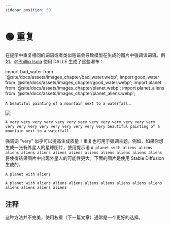 ```yaml
---
sidebar_position: 50
---
```

# 🟢 重复

在提示中重复相同的词语或者类似短语会导致模型在生成的图片中强调该词语。例如，[@Phillip Isola](https://twitter.com/phillip_isola/status/1532189632217112577) 使用 DALLE 生成了这些瀑布：

import bad_water from '@site/docs/assets/images_chapter/bad_water.webp';
import good_water from '@site/docs/assets/images_chapter/good_water.webp';
import planet from '@site/docs/assets/images_chapter/planet.webp';
import planet_aliens from '@site/docs/assets/images_chapter/planet_aliens.webp';


`A beautiful painting of a mountain next to a waterfall.`.

<div style={{textAlign: 'center'}}>
  <img src={bad_water} style={{width: "750px"}}/>
</div>

`A very very very very very very very very very very very very very very very very very very very very very very beautiful painting of a mountain next to a waterfall.`

<div style={{textAlign: 'center'}}>
  <LazyLoadImage src={good_water} style={{width: "750px"}} />
</div>

强调词 "very" 似乎可以提高生成质量！重复也可用于强调主题。例如，如果你想生成一张有外星人的星球图片，使用提示语 `A planet with aliens aliens aliens aliens aliens aliens aliens aliens aliens aliens aliens aliens` 将使得结果图片中出现外星人的可能性更大。下面的图片是使用 Stable Diffusion 生成的。

`A planet with aliens`
<div style={{textAlign: 'center'}}>
  <LazyLoadImage src={planet} style={{width: "250px"}} />
</div>

`A planet with aliens aliens aliens aliens aliens aliens aliens aliens aliens aliens aliens aliens`

<div style={{textAlign: 'center'}}>
  <LazyLoadImage src={planet_aliens} style={{width: "250px"}} />
</div>

## 注释

这种方法并不完美，使用权重（下一篇文章）通常是一个更好的选择。
